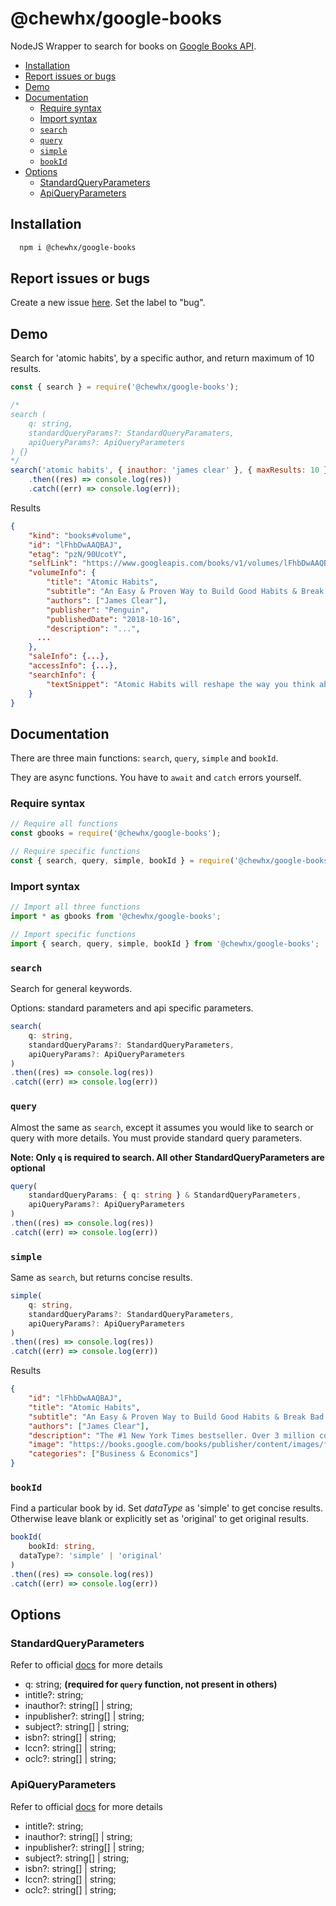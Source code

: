 # @chewhx/google-books

NodeJS Wrapper to search for books on [Google Books API](https://developers.google.com/books/docs/overview).

  - [Installation](#installation)
  - [Report issues or bugs](#report-issues-or-bugs)
  - [Demo](#demo)
  - [Documentation](#documentation)
    - [Require syntax](#require-syntax)
    - [Import syntax](#import-syntax)
    - [`search`](#search)
    - [`query`](#query)
    - [`simple`](#simple)
    - [`bookId`](#bookid)
  - [Options](#options)
    - [StandardQueryParameters](#standardqueryparameters)
    - [ApiQueryParameters](#apiqueryparameters)

## Installation

```bash
  npm i @chewhx/google-books
```

## Report issues or bugs

Create a new issue [here](https://github.com/chewhx/google-books/issues). Set the label to "bug".

## Demo

Search for 'atomic habits', by a specific author, and return maximum of 10 results.

```javascript
const { search } = require('@chewhx/google-books');

/*
search (
	q: string,
	standardQueryParams?: StandardQueryParamaters,
	apiQueryParams?: ApiQueryParameters
) {}
*/
search('atomic habits', { inauthor: 'james clear' }, { maxResults: 10 })
	.then((res) => console.log(res))
	.catch((err) => console.log(err));
```

Results

```json
{
	"kind": "books#volume",
	"id": "lFhbDwAAQBAJ",
	"etag": "pzN/90UcotY",
	"selfLink": "https://www.googleapis.com/books/v1/volumes/lFhbDwAAQBAJ",
	"volumeInfo": {
		"title": "Atomic Habits",
		"subtitle": "An Easy & Proven Way to Build Good Habits & Break Bad Ones",
		"authors": ["James Clear"],
		"publisher": "Penguin",
		"publishedDate": "2018-10-16",
		"description": "...",
	  ...
	},
	"saleInfo": {...},
	"accessInfo": {...},
	"searchInfo": {
		"textSnippet": "Atomic Habits will reshape the way you think about progress and success, and give you the tools and strategies you need to transform your habits--whether you are a team looking to win a championship, an organization hoping to redefine an ..."
	}
}
```

## Documentation

There are three main functions: `search`, `query`, `simple` and `bookId`.

They are async functions. You have to `await` and `catch` errors yourself.

### Require syntax

```javascript
// Require all functions
const gbooks = require('@chewhx/google-books');

// Require specific functions
const { search, query, simple, bookId } = require('@chewhx/google-books');
```

### Import syntax

```javascript
// Import all three functions
import * as gbooks from '@chewhx/google-books';

// Import specific functions
import { search, query, simple, bookId } from '@chewhx/google-books';
```

### `search`

Search for general keywords.

Options: standard parameters and api specific parameters.

```typescript
search(
	q: string,
	standardQueryParams?: StandardQueryParameters,
	apiQueryParams?: ApiQueryParameters
)
.then((res) => console.log(res))
.catch((err) => console.log(err))

```

### `query`

Almost the same as `search`, except it assumes you would like to search or query with more details. You must provide standard query parameters.

**Note: Only `q` is required to search. All other StandardQueryParameters are optional**

```typescript
query(
	standardQueryParams: { q: string } & StandardQueryParameters,
	apiQueryParams?: ApiQueryParameters
)
.then((res) => console.log(res))
.catch((err) => console.log(err))

```

### `simple`

Same as `search`, but returns concise results.

```typescript
simple(
	q: string,
	standardQueryParams?: StandardQueryParameters,
	apiQueryParams?: ApiQueryParameters
)
.then((res) => console.log(res))
.catch((err) => console.log(err))
```

Results

```json
{
	"id": "lFhbDwAAQBAJ",
	"title": "Atomic Habits",
	"subtitle": "An Easy & Proven Way to Build Good Habits & Break Bad Ones",
	"authors": ["James Clear"],
	"description": "The #1 New York Times bestseller. Over 3 million copies sold! Tiny Changes, Remarkable Results...",
	"image": "https://books.google.com/books/publisher/content/images/frontcover/lFhbDwAAQBAJ?fife=h1000",
	"categories": ["Business & Economics"]
}
```

### `bookId`

Find a particular book by id.
Set _dataType_ as 'simple' to get concise results. Otherwise leave blank or explicitly set as 'original'
to get original results.

```typescript
bookId(
	bookId: string,
  dataType?: 'simple' | 'original'
)
.then((res) => console.log(res))
.catch((err) => console.log(err))
```

## Options

### StandardQueryParameters

Refer to official [docs](https://developers.google.com/books/docs/v1/using#PerformingSearch) for more details

- q: string; **(required for `query` function, not present in others)**
- intitle?: string;
- inauthor?: string[] | string;
- inpublisher?: string[] | string;
- subject?: string[] | string;
- isbn?: string[] | string;
- lccn?: string[] | string;
- oclc?: string[] | string;

### ApiQueryParameters

Refer to official [docs](https://developers.google.com/books/docs/v1/using#api_params) for more details

- intitle?: string;
- inauthor?: string[] | string;
- inpublisher?: string[] | string;
- subject?: string[] | string;
- isbn?: string[] | string;
- lccn?: string[] | string;
- oclc?: string[] | string;
